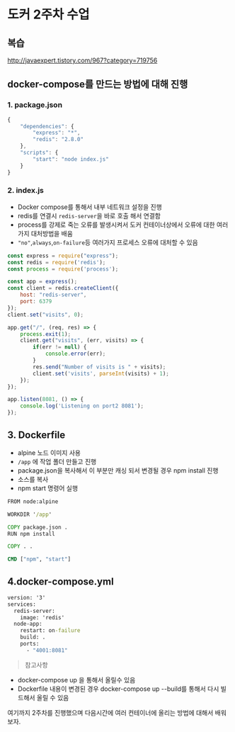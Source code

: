 # 도커 2주차 수업

## 복습
http://javaexpert.tistory.com/967?category=719756

## docker-compose를 만드는 방법에 대해 진행


### 1. package.json

```javascript
{
    "dependencies": {
        "express": "*",
        "redis": "2.8.0"
    },
    "scripts": {
        "start": "node index.js"
    }
}
```

### 2. index.js
- Docker compose를 통해서 내부 네트워크 설정을 진행
- redis를 연결시 `redis-server`을 바로 호출 해서 연결함
- process를 강제로 죽는 오류를 발생시켜서 도커 컨테이너상에서 오류에 대한 여러가지 대처방법을 배움
- `"no"`,`always`,`on-failure`등 여러가지 프로세스 오류에 대처할 수 있음

```javascript
const express = require("express");
const redis = require('redis');
const process = require('process');

const app = express();
const client = redis.createClient({
    host: "redis-server",
    port: 6379
});
client.set("visits", 0);

app.get("/", (req, res) => {
    process.exit(1);
    client.get("visits", (err, visits) => {
        if(err != null) {
            console.error(err);
        }
        res.send("Number of visits is " + visits);
        client.set('visits', parseInt(visits) + 1);
    });
});

app.listen(8081, () => {
    console.log('Listening on port2 8081');
});
```

## 3. Dockerfile
- alpine 노드 이미지 사용
- `/app` 에 작업 폴더 만들고 진행
- package.json을 복사해서 이 부분만 캐싱 되서 변경될 경우 npm install 진행
- 소스를 복사
- npm start 명령어 실행

```cmd
FROM node:alpine

WORKDIR '/app'

COPY package.json .
RUN npm install

COPY . .

CMD ["npm", "start"]
```

## 4.docker-compose.yml

```cmd
version: '3'
services:
  redis-server:
    image: 'redis'
  node-app:
    restart: on-failure
    build: .
    ports:
      - "4001:8081" 
```

> 참고사항

- docker-compose up 을 통해서 올릴수 있음
- Dockerfile 내용이 변경된 경우 docker-compose up --build를 통해서 다시 빌드해서 올릴 수 있음

여기까지 2주차를 진행했으며 다음시간에 여러 컨테이너에 올리는 방법에 대해서 배워보자.